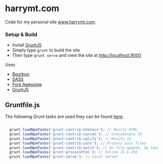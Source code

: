 # harrymt.com
Code for my personal site www.harrymt.com.

### Setup & Build

- Install [GruntJS](https://github.com/gruntjs/grunt)
- Simply type `grunt` to build the site
- Then type `grunt serve` and view the site at [http://localhost:9000](http://localhost:9000)


Uses

- [Bourbon](http://bourbon.io/)
- [SASS](http://sass-lang.com/)
- [Font Awesome](https://fortawesome.github.io/Font-Awesome/)
- [GruntJS](http://gruntjs.com/)

## Gruntfile.js

The following Grunt tasks are used they can be found [here](Gruntfile.js).

```javascript

  grunt.loadNpmTasks('grunt-contrib-htmlmin'); // Minify HTML
  grunt.loadNpmTasks('grunt-contrib-concat'); // Concatenate JS
  grunt.loadNpmTasks('grunt-contrib-uglify'); // Minify JS
  grunt.loadNpmTasks('grunt-contrib-sass'); // Process Sass files
  grunt.loadNpmTasks('grunt-contrib-watch'); // On file update, do task
  grunt.loadNpmTasks('grunt-processhtml'); // Inline JS & CSS
  grunt.loadNpmTasks('grunt-serve'); // Local server

```

